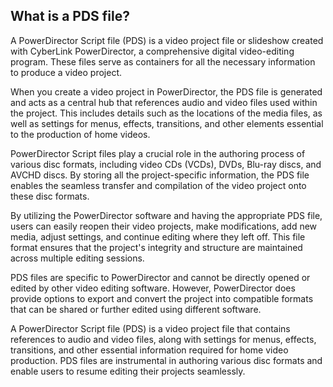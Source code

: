 ## What is a PDS file?

A PowerDirector Script file (PDS) is a video project file or slideshow created with CyberLink PowerDirector, a comprehensive digital video-editing program. These files serve as containers for all the necessary information to produce a video project.

When you create a video project in PowerDirector, the PDS file is generated and acts as a central hub that references audio and video files used within the project. This includes details such as the locations of the media files, as well as settings for menus, effects, transitions, and other elements essential to the production of home videos.

PowerDirector Script files play a crucial role in the authoring process of various disc formats, including video CDs (VCDs), DVDs, Blu-ray discs, and AVCHD discs. By storing all the project-specific information, the PDS file enables the seamless transfer and compilation of the video project onto these disc formats.

By utilizing the PowerDirector software and having the appropriate PDS file, users can easily reopen their video projects, make modifications, add new media, adjust settings, and continue editing where they left off. This file format ensures that the project's integrity and structure are maintained across multiple editing sessions.

PDS files are specific to PowerDirector and cannot be directly opened or edited by other video editing software. However, PowerDirector does provide options to export and convert the project into compatible formats that can be shared or further edited using different software.

A PowerDirector Script file (PDS) is a video project file that contains references to audio and video files, along with settings for menus, effects, transitions, and other essential information required for home video production. PDS files are instrumental in authoring various disc formats and enable users to resume editing their projects seamlessly.
